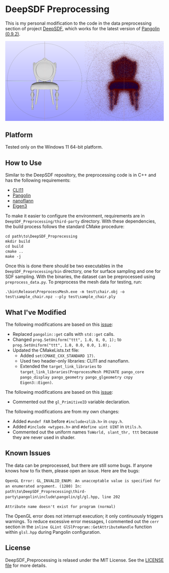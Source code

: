 # DeepSDF Preprocessing

This is my personal modification to the code in the data preprocessing section of project [DeepSDF][1], which works for the latest version of [Pangolin (0.9.2)][2].

![chair](test/chair.png)

## Platform

Tested only on the Windows 11 64-bit platform.

## How to Use

Similar to the DeepSDF repository, the preprocessing code is in C++ and has the following requirements:

- [CLI11][3]
- [Pangolin][2]
- [nanoflann][4]
- [Eigen3][5]


To make it easier to configure the environment, requirements are in `DeepSDF_Preprocessing/third-party` directory. With these dependencies, the build process follows the standard CMake procedure:

```
cd path\to\DeepSDF_Proprecessing
mkdir build
cd build
cmake ..
make -j
```

Once this is done there should be two executables in the `DeepSDF_Preprocessing/bin` directory, one for surface sampling and one for SDF sampling. With the binaries, the dataset can be preprocessed using `preprocess_data.py`. To preprocess the mesh data for testing, run:

```
.\bin\Release\PreprocessMesh.exe -m test\chair.obj -o test\sample_chair.npz --ply test\sample_chair.ply
```

## What I've Modified

The following modifications are based on this [issue][6]:
* Replaced `pangolin::get` calls with `std::get` calls.
* Changed `prog.SetUniform("ttt", 1.0, 0, 0, 1);` to `prog.SetUniform("ttt", 1.0, 0.0, 0.0, 1.0);`.
* Updated the CMakeLists.txt file:
    * Added `set(CMAKE_CXX_STANDARD 17)`.
    * Used two header-only libraries: CLI11 and nanoflann.
    * Extended the `target_link_libraries` to `target_link_libraries(PreprocessMesh PRIVATE pango_core pango_display pango_geometry pango_glgeometry cnpy Eigen3::Eigen)`.

The following modifications are based on this [issue][7]:
* Commented out the `gl_PrimitiveID` variable declaration.

The following modifications are from my own changes:
* Added `#undef FAR` before `#include<zlib.h>` in `cnpy.h`.
* Added `#include <wtypes.h>` and `#define uint UINT` in `Utils.h`.
* Commented out the uniform names `ToWorld, slant_thr, ttt` because they are never used in shader.



## Known Issues

The data can be preprocessed, but there are still some bugs. If anyone knows how to fix them, please open an issue. Here are the bugs:

`OpenGL Error: GL_INVALID_ENUM: An unacceptable value is specified for an enumerated argument. (1280)
In: path\to\DeepSDF_Proprecessing\third-party\pangolin\include\pangolin/gl/gl.hpp, line 202`

`Attribute name doesn't exist for program (normal)`

The OpenGL error does not interrupt execution; it only continuously triggers warnings. To reduce excessive error messages, I commented out the `cerr` section in the `inline GLint GlSlProgram::GetAttributeHandle` function within `glsl.hpp` during Pangolin configuration.
## License

DeepSDF_Preprocessing is relased under the MIT License. See the [LICENSE file][8] for more details.


[1]: https://github.com/facebookresearch/DeepSDF
[2]: https://github.com/stevenlovegrove/Pangolin
[3]: https://github.com/CLIUtils/CLI11
[4]: https://github.com/jlblancoc/nanoflann
[5]: https://eigen.tuxfamily.org
[6]: https://github.com/stevenlovegrove/Pangolin/issues/725
[7]: https://github.com/facebookresearch/DeepSDF/issues/35
[8]: https://github.com/Xiaoyanglib/DeepSDF_Preprocessing/blob/main/LICENSE

